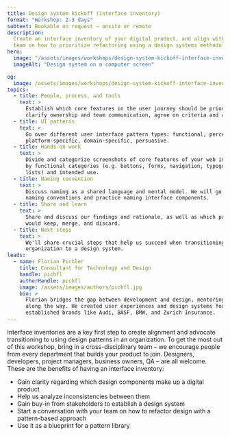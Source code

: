 ```yaml
---
title: Design system kickoff (interface inventory)
format: "Workshop: 2-3 days"
subtext: Bookable on request – onsite or remote
description:
  Create an interface inventory of your digital product, and align with your
  team on how to prioritize refactoring using a design systems methodology.
hero:
  image: "/assets/images/workshops/design-system-kickoff-interface-inventory/design-system-kickoff-interface-inventory-hero.jpg"
  imageAlt: "Design system on a computer screen"

og:
  image: /assets/images/workshops/design-system-kickoff-interface-inventory/og-image.jpg
topics:
  - title: People, process, and tools
    text: >
      Establish which core features in the user journey should be prioritized,
      clarify ownership and team communication, agree on criteria and a toolset.
  - title: UI patterns
    text: >
      Go over different user interface pattern types: functional, perceptual,
      platform-specific, domain-specific, persuasive.
  - title: Hands-on work
    text: >
      Divide and categorize screenshots of core features of your web interface
      by functional categories (e.g. buttons, forms, navigation, typography,
      lists) and intended use.
  - title: Naming convention
    text: >
      Discuss naming as a shared language and mental model. We will go over
      naming conventions and practice naming interface components.
  - title: Share and learn
    text: >
      Share and discuss our findings and rationale, as well as which patterns we
      would keep, merge, and discard.
  - title: Next steps
    text: >
      We'll share crucial steps that help us succeed when transitioning an
      organization to a design system.
leads:
  - name: Florian Pichler
    title: Consultant for Technology and Design
    handle: pichfl
    authorHandle: pichfl
    image: /assets/images/authors/pichfl.jpg
    bio: >
      Florian bridges the gap between development and design, mentoring clients
      along the way. He created user experiences and design systems for
      established brands like Audi, BASF, BMW, and Zurich Insurance.
---
```


Interface inventories are a key first step to create alignment and advocate
transitioning to using design patterns in an organization. To get the most out
of this workshop, bring in a cross-disciplinary team – we encourage people from
every department that builds your product to join. Designers, developers,
project managers, business owners, QA – are all welcome. These are the benefits
of having an interface inventory:

- Gain clarity regarding which design components make up a digital product
- Help us analyze inconsistencies between them
- Gain buy-in from stakeholders to establish a design system
- Start a conversation with your team on how to refactor design with a
  pattern-based approach
- Use it as a blueprint for a pattern library

<!--break-->
